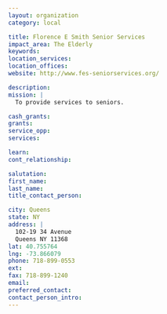 ```yaml
---
layout: organization
category: local

title: Florence E Smith Senior Services
impact_area: The Elderly
keywords: 
location_services: 
location_offices: 
website: http://www.fes-seniorservices.org/

description: 
mission: |
  To provide services to seniors.

cash_grants: 
grants: 
service_opp: 
services: 

learn: 
cont_relationship: 

salutation: 
first_name: 
last_name: 
title_contact_person: 

city: Queens
state: NY
address: |
  102-19 34 Avenue    
  Queens NY 11368
lat: 40.755764
lng: -73.866079
phone: 718-899-0553
ext: 
fax: 718-899-1240
email: 
preferred_contact: 
contact_person_intro: 
---
```

